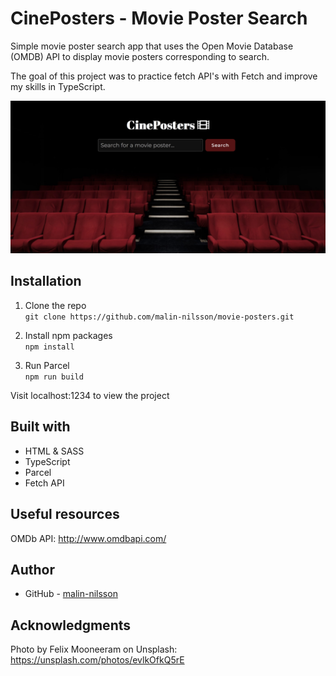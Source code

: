 # CinePosters - Movie Poster Search
Simple movie poster search app that uses the Open Movie Database (OMDB) API to display movie posters corresponding to search.

The goal of this project was to practice fetch API's with Fetch and improve my skills in TypeScript.

![](src/assets/screenshot.jpg)


## Installation
1. Clone the repo\
`git clone https://github.com/malin-nilsson/movie-posters.git`

2. Install npm packages\
`npm install`

3. Run Parcel\
`npm run build`

Visit localhost:1234 to view the project

## Built with
- HTML & SASS
- TypeScript
- Parcel
- Fetch API

## Useful resources
OMDb API:
http://www.omdbapi.com/

## Author
- GitHub - [malin-nilsson](https://github.com/malin-nilsson)

## Acknowledgments
Photo by Felix Mooneeram on Unsplash:
https://unsplash.com/photos/evlkOfkQ5rE
  


